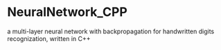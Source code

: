 # NeuralNetwork_CPP
a multi-layer neural network with backpropagation for handwritten digits recognization, written in C++

